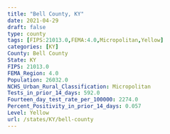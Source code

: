 ```yaml
---
title: "Bell County, KY"
date: 2021-04-29
draft: false
type: county
tags: [FIPS:21013.0,FEMA:4.0,Micropolitan,Yellow]
categories: [KY]
County: Bell County
State: KY
FIPS: 21013.0
FEMA_Region: 4.0
Population: 26032.0
NCHS_Urban_Rural_Classification: Micropolitan
Tests_in_prior_14_days: 592.0
Fourteen_day_test_rate_per_100000: 2274.0
Percent_Positivity_in_prior_14_days: 0.057
Level: Yellow
url: /states/KY/bell-county
---
```




